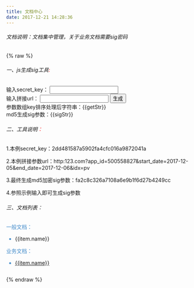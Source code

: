 ```yaml
---
title: 文档中心
date: 2017-12-21 14:28:36
---
```

###### 文档说明：文档集中管理，关于业务文档需要sig密码
{% raw %}
<div id="app">
<h6>一、js生成sig工具<span v-text="showText" @click="changeShow" style="color:#fb0707;cursor:pointer"><span>:</h6>
<div v-show="isShow">
<label class="setLabel">输入secret_key：</label>
<input type="text" v-model="use_key" class="setInput"/><br/>
<label class="setLabel">输入拼接url：</label>
<input type="text" v-model="use_text" class="setInput"/>
<button @click="commit" class="use_submit">生成</button>
<div><span class="setFontColor">参数数组key排序处理后字符串：</span>{{getStr}}</div>
<div><span class="setFontColor">md5生成sig参数：</span>{{sigStr}}</div>
</div>
<h6>二、工具说明<span v-text="showText" @click="changeShow" style="color:#fb0707;cursor:pointer"><span>：</h6>
<div v-show="isShow">
<p>1.本例secret_key：2dd481587a5902fa4cfc016a9872041a</p>
<p>2.本例拼接参数url：http:123.com?app_id=500558827&start_date=2017-12-05&end_date=2017-12-06&idx=pv</p>
<p>3.最终生成md5加密sig参数：fa2c8c326a7108a6e9b1f6d27b4249cc</p>
<p>4.参照示例输入即可生成sig参数</p>
</div>
<h6>三、文档列表：</h6>
<div style="overflow:hidden;zoom:1;color:#428bca">
	<div class="use_left">
		<div>一般文档：</div>
		<ul>
			<li v-for="(item,index) in normalItems"><a :href="item.href" target="_blank">{{item.name}}</a></li>
		</ul>
	</div>
	<div class="use_right">
		<div>业务文档：</div>
		<ul>
			<li v-for="(item,index) in items" @click="showPage(index)"><a href="javascript:void(0)" :id="'right'+index">{{item.name}}</a></li>
		</ul>
	</div>
</div>

</div>
<script src="../js/static/lib/vue.js"></script>
<script src="http://cdn.bootcss.com/blueimp-md5/1.1.0/js/md5.js"></script>
<script src="../js/static/use.js"></script>

{% endraw %}


